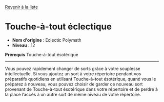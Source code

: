 [Revenir à la liste](..)

# Touche-à-tout éclectique

 * **Nom d'origine** : Eclectic Polymath
 * **Niveau** : 12


<p><strong>Prérequis</strong> Touche-à-tout ésotérique</p>
<hr>
<p>Vous pouvez rapidement changer de sorts grâce à votre souplesse intellectuelle. Si vous ajoutez un sort à votre répertoire pendant vos préparatifs quotidiens en utilisant Touche-à-tout ésotérique, quand vous le préparez à nouveau, vous pouvez choisir de garder ce nouveau sort provenant de Touche-à-tout ésotérique dans votre répertoire et de perdre à la place l’accès à un autre sort de même niveau de votre répertoire.</p>